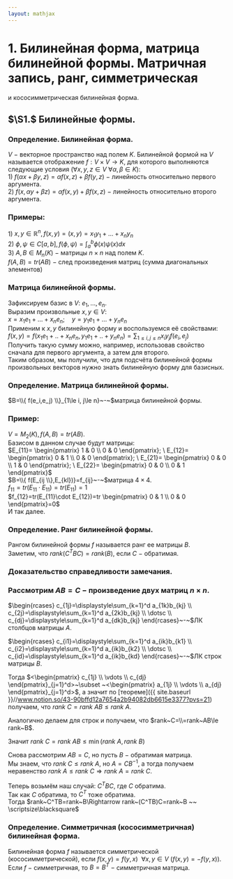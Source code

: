 ```yaml
---  
layout: mathjax  
---  
```

  
# 1. Билинейная форма, матрица билинейной формы. Матричная запись, ранг, симметрическая  
и кососимметрическая билинейная форма.  
  
## $\S1.$ Билинейные формы.  
  
### Определение. Билинейная форма.  
$V~-~$векторное пространство над полем $K$. Билинейной формой на $V$ называется отображение $f:V\times V\to K$, для которого выполняются следующие условия $(\forall x,y,z\in V~\forall \alpha,\beta\in K)$:  
$1)~f(\alpha x+\beta y, z)=\alpha f(x, z) + \beta f(y, z)$ $-$ линейность относительно первого аргумента.  
$2)~f(x,\alpha y + \beta z)=\alpha f(x, y) + \beta f(x, z)$ $-$ линейность относительно второго аргумента.  
  
### Примеры:  
$1)$ $x,y\in \mathbb{R}^n, f(x,y)=(x,y)=x_1y_1+...+x_ny_n$  
$2)$ $\phi,\psi\in C[a,b], f(\phi,\psi)=\displaystyle\int_a^b\phi(x)\psi(x)dx$  
$3)$ $A,B\in M_n(K)~-~$матрицы $n\times n$ над полем $K$.  
$f(A,B)=tr(AB)~-~$след произведения матриц (сумма диагональных элементов)  
  
### Матрица билинейной формы.  
Зафиксируем базис в $V$: $e_1,...,e_n$.  
Выразим произвольные $x, y\in V$:  
$x=x_1e_1+...+x_ne_n;\quad y=y_1e_1+...+y_ne_n$  
Применим к $x,y$ билинейную форму и воспользуемся её свойствами:  
$f(x,y)=f(x_1e_1+..+x_ne_n,y_1e_1+..+y_ne_n)=\displaystyle\sum_{1\le i,j\le n}x_iy_jf(e_i, e_j)$  
Получить такую сумму можно, например, использовав свойство сначала для первого аргумента, а затем для второго.  
Таким образом, мы получили, что для подсчёта билинейной формы произвольных векторов нужно знать билинейную форму для базисных.  
  
### Определение. Матрица билинейной формы.  
$B=\\{ f(e_i,e_j) \\}_{1\le i, j\le n}~-~$матрица билинейной формы.  
  
### Пример:  
$V=M_2(K),f(A,B)=tr(AB)$.  
Базисом в данном случае будут матрицы:  
$E_{11}=  
\begin{pmatrix}  
1 & 0  
\\  
0 & 0  
\end{pmatrix};  
\  
E_{12}=  
\begin{pmatrix}  
0 & 1  
\\  
0 & 0  
\end{pmatrix};  
\  
E_{21}=  
\begin{pmatrix}  
0 & 0  
\\  
1 & 0  
\end{pmatrix};  
\  
E_{22}=  
\begin{pmatrix}  
0 & 0  
\\  
0 & 1  
\end{pmatrix}$  
$B=\\{ f(E_{ij \\},E_{kl})}=f_{ij}~-~$матрица $4\times 4$.  
$f_{11}=tr(E_{11}\cdot E_{11})=tr(E_{11})=1$  
$f_{12}=tr(E_{11}\cdot E_{12})=tr  
\begin{pmatrix}  
0 & 1  
\\  
0 & 0  
\end{pmatrix}=0$  
И так далее.  
  
### Определение. Ранг билинейной формы.  
Рангом билинейной формы $f$ называется ранг ее матрицы $B$.  
Заметим, что $rank(C^TBC)=rank(B)$, если $C~-$ обратимая.  
  
### Доказательство справедливости замечания.  
  
### Рассмотрим $AB=C~-~$произведение двух матриц $n\times n$.  
$\begin{rcases}  
c_{1j}=\displaystyle\sum_{k=1}^d a_{1k}b_{kj}  
\\  
c_{2j}=\displaystyle\sum_{k=1}^d a_{2k}b_{kj}  
\\  
\dotsc  
\\  
c_{dj}=\displaystyle\sum_{k=1}^d a_{dk}b_{kj}  
\end{rcases}~-~$ЛК столбцов матрицы $A$.  
  
$\begin{rcases}  
c_{i1}=\displaystyle\sum_{k=1}^d a_{ik}b_{k1}  
\\  
c_{i2}=\displaystyle\sum_{k=1}^d a_{ik}b_{k2}  
\\  
\dotsc  
\\  
c_{id}=\displaystyle\sum_{k=1}^d a_{ik}b_{kd}  
\end{rcases}~-~$ЛК строк матрицы $B$.  
  
Тогда $<\begin{pmatrix}  
c_{1j}  
\\  
\vdots  
\\  
c_{dj}  
\end{pmatrix}_{j=1}^d>~\subset ~<\begin{pmatrix}  
a_{1j}  
\\  
\vdots  
\\  
a_{dj}  
\end{pmatrix}_{j=1}^d>$, а значит по [теореме]({{ site.baseurl }}//www.notion.so/43-90bffd12a7654a2b94082db6615e3377?pvs=21) получаем, что $rank ~C= rank~AB\le rank~A$.  
  
Аналогично делаем для строк и получаем, что $rank~C=\\=rank~AB\le rank~B$.  
  
Значит $rank~C=rank~AB\le \min(rank~A,rank~B)$  
  
Снова рассмотрим $AB=C$, но пусть $B~-~$обратимая матрица.  
Мы знаем, что $rank~C\le rank~A$, но $A=CB^{-1}$, а тогда получаем неравенство $rank~A\le rank~C\Rightarrow rank~A=rank~C$.  
  
Теперь возьмём наш случай: $C^TBC$, где $C$ обратима.  
Так как $C$ обратима, то $C^T$ тоже обратима.  
Тогда $rank~C^TB=rank~B\Rightarrow rank~(C^TB)C=rank~B ~~ \scriptsize\blacksquare$  
  
### Определение. Симметричная (кососимметричная) билинейная форма.  
Билинейная форма $f$ называется симметрической (кососимметрической), если $f(x,y)=f(y,x) ~~ \forall x,y\in V ~(f(x,y)=-f(y,x)).$  
Если $f~-$ симметричная, то $B=B^T~-$ симметричная матрица.  

